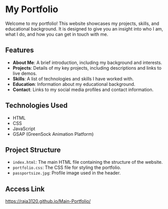 # My Portfolio

Welcome to my portfolio! This website showcases my projects, skills, and educational background. It is designed to give you an insight into who I am, what I do, and how you can get in touch with me.

## Features

- **About Me**: A brief introduction, including my background and interests.
- **Projects**: Details of my key projects, including descriptions and links to live demos.
- **Skills**: A list of technologies and skills I have worked with.
- **Education**: Information about my educational background.
- **Contact**: Links to my social media profiles and contact information.

## Technologies Used

- HTML
- CSS
- JavaScript
- GSAP (GreenSock Animation Platform)

## Project Structure

- `index.html`: The main HTML file containing the structure of the website.
- `portfolio.css`: The CSS file for styling the portfolio.
- `passportsize.jpg`: Profile image used in the header.

## Access Link
https://raja3120.github.io/Main-Portfolio/
